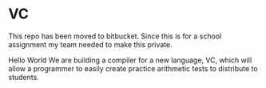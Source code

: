 # VC
This repo has been moved to bitbucket.  Since this is for a school assignment my team needed to make this private.

Hello World
We are building a compiler for a new language, VC, which will allow a programmer to easily create practice arithmetic tests to distribute to students.
